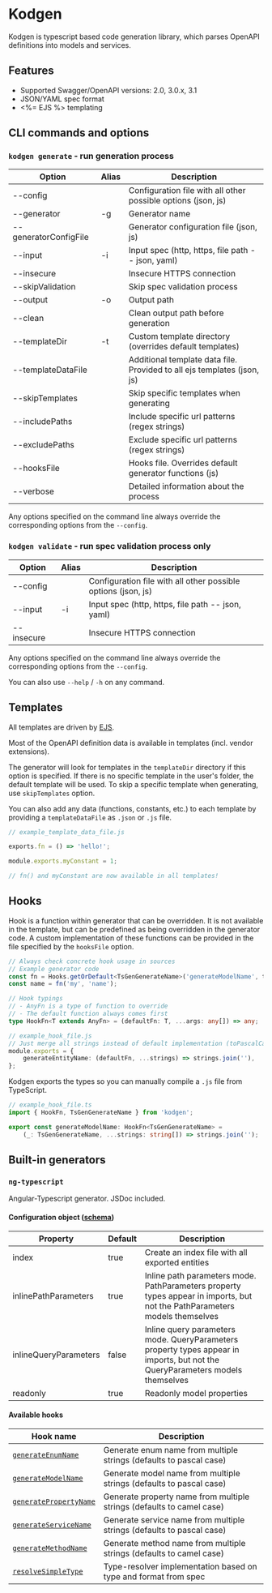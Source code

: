 # Kodgen

Kodgen is typescript based code generation library, which parses OpenAPI definitions into models and services.

## Features

+ Supported Swagger/OpenAPI versions: 2.0, 3.0.x, 3.1
+ JSON/YAML spec format
+ <%= EJS %> templating

## CLI commands and options

### `kodgen generate` - run generation process

| Option                | Alias | Description                                                             |
|-----------------------|-------|-------------------------------------------------------------------------|
| --config              |       | Configuration file with all other possible options (json, js)           |
| --generator           | -g    | Generator name                                                          |
| --generatorConfigFile |       | Generator configuration file (json, js)                                 |
| --input               | -i    | Input spec (http, https, file path -- json, yaml)                       |
| --insecure            |       | Insecure HTTPS connection                                               |
| --skipValidation      |       | Skip spec validation process                                            |
| --output              | -o    | Output path                                                             |
| --clean               |       | Clean output path before generation                                     |
| --templateDir         | -t    | Custom template directory (overrides default templates)                 |
| --templateDataFile    |       | Additional template data file. Provided to all ejs templates (json, js) |
| --skipTemplates       |       | Skip specific templates when generating                                 |
| --includePaths        |       | Include specific url patterns (regex strings)                           |
| --excludePaths        |       | Exclude specific url patterns (regex strings)                           |
| --hooksFile           |       | Hooks file. Overrides default generator functions (js)                  |
| --verbose             |       | Detailed information about the process                                  |

Any options specified on the command line always override the corresponding options from the `--config`.

### `kodgen validate` - run spec validation process only

| Option             | Alias | Description                                                             |
|--------------------|-------|-------------------------------------------------------------------------|
| --config           |       | Configuration file with all other possible options (json, js)           |
| --input            | -i    | Input spec (http, https, file path -- json, yaml)                       |
| --insecure         |       | Insecure HTTPS connection                                               |

Any options specified on the command line always override the corresponding options from the `--config`.

You can also use `--help` / `-h` on any command.

## Templates

All templates are driven by [EJS](https://github.com/mde/ejs).

Most of the OpenAPI definition data is available in templates (incl. vendor extensions).

The generator will look for templates in the `templateDir` directory if this option is specified.
If there is no specific template in the user's folder, the default template will be used.
To skip a specific template when generating, use `skipTemplates` option.

You can also add any data (functions, constants, etc.) to each template by providing a `templateDataFile` as `.json` or `.js` file.

```javascript
// example_template_data_file.js

exports.fn = () => 'hello!';

module.exports.myConstant = 1;

// fn() and myConstant are now available in all templates!
```

## Hooks

Hook is a function within generator that can be overridden.
It is not available in the template, but can be predefined as being overridden in the generator code.
A custom implementation of these functions can be provided in the file specified by the `hooksFile` option.

```typescript
// Always check concrete hook usage in sources
// Example generator code
const fn = Hooks.getOrDefault<TsGenGenerateName>('generateModelName', toPascalCase);
const name = fn('my', 'name');

// Hook typings
// - AnyFn is a type of function to override
// - The default function always comes first
type HookFn<T extends AnyFn> = (defaultFn: T, ...args: any[]) => any;

// example_hook_file.js
// Just merge all strings instead of default implementation (toPascalCase)
module.exports = {
    generateEntityName: (defaultFn, ...strings) => strings.join(''),
};
```

Kodgen exports the types so you can manually compile a `.js` file from TypeScript.

```typescript
// example_hook_file.ts
import { HookFn, TsGenGenerateName } from 'kodgen';

export const generateModelName: HookFn<TsGenGenerateName> =
	(_: TsGenGenerateName, ...strings: string[]) => strings.join('');
```

## Built-in generators

### `ng-typescript`

Angular-Typescript generator. JSDoc included.

#### Configuration object ([schema](assets/generators/ng-typescript-config-schema.json))

| Property              | Default | Description                                                                                                                   |
|-----------------------|---------|-------------------------------------------------------------------------------------------------------------------------------|
| index                 | true    | Create an index file with all exported entities                                                                               |
| inlinePathParameters  | true    | Inline path parameters mode. PathParameters property types appear in imports, but not the PathParameters models themselves    |
| inlineQueryParameters | false   | Inline query parameters mode. QueryParameters property types appear in imports, but not the QueryParameters models themselves |
| readonly              | true    | Readonly model properties                                                                                                     |

#### Available hooks

| Hook name              | Description                                                            |
|------------------------|------------------------------------------------------------------------|
| [`generateEnumName`](src/generators/typescript/typescript-generator-naming.service.ts#L102)     | Generate enum name from multiple strings (defaults to pascal case)     |
| [`generateModelName`](src/generators/typescript/typescript-generator-naming.service.ts#L108)    | Generate model name from multiple strings (defaults to pascal case)    |
| [`generatePropertyName`](src/generators/typescript/typescript-generator-naming.service.ts#L114) | Generate property name from multiple strings (defaults to camel case)  |
| [`generateServiceName`](src/generators/typescript/typescript-generator-naming.service.ts#L96)  | Generate service name from multiple strings (defaults to pascal case)  |
| [`generateMethodName`](src/generators/typescript/typescript-generator-naming.service.ts#L120)   | Generate method name from multiple strings (defaults to camel case)    |
| [`resolveSimpleType`](src/generators/typescript/entities/typescript-generator-model.service.ts#L196)    | Type-resolver implementation based on type and format from spec        |
